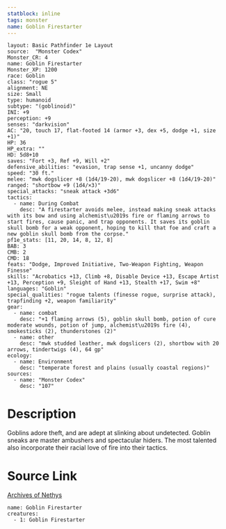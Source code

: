 ```yaml
---
statblock: inline
tags: monster
name: Goblin Firestarter
---
```

```statblock
layout: Basic Pathfinder 1e Layout
source:  "Monster Codex"
Monster_CR: 4
name: Goblin Firestarter
Monster_XP: 1200
race: Goblin
class: "rogue 5"
alignment: NE
size: Small
type: humanoid
subtype: "(goblinoid)"
INI: +9
perception: +9
senses: "darkvision"
AC: "20, touch 17, flat-footed 14 (armor +3, dex +5, dodge +1, size +1)"
HP: 36
HP_extra: ""
HD: 5d8+10
saves: "Fort +3, Ref +9, Will +2"
defensive_abilities: "evasion, trap sense +1, uncanny dodge"
speed: "30 ft."
melee: "mwk dogslicer +8 (1d4/19-20), mwk dogslicer +8 (1d4/19-20)"
ranged: "shortbow +9 (1d4/×3)"
special_attacks: "sneak attack +3d6"
tactics:
  - name: During Combat
    desc: "A firestarter avoids melee, instead making sneak attacks with its bow and using alchemist\u2019s fire or flaming arrows to start fires, cause panic, and trap opponents. It saves its goblin skull bomb for a weak opponent, hoping to kill that foe and craft a new goblin skull bomb from the corpse."
pf1e_stats: [11, 20, 14, 8, 12, 8]
BAB: 3
CMB: 2
CMD: 18
feats: "Dodge, Improved Initiative, Two-Weapon Fighting, Weapon Finesse"
skills: "Acrobatics +13, Climb +8, Disable Device +13, Escape Artist +13, Perception +9, Sleight of Hand +13, Stealth +17, Swim +8"
languages: "Goblin"
special_qualities: "rogue talents (finesse rogue, surprise attack), trapfinding +2, weapon familiarity"
gear:
  - name: combat
    desc: "+1 flaming arrows (5), goblin skull bomb, potion of cure moderate wounds, potion of jump, alchemist\u2019s fire (4), smokesticks (2), thunderstones (2)"
  - name: other
    desc: "mwk studded leather, mwk dogslicers (2), shortbow with 20 arrows, tindertwigs (4), 64 gp"
ecology:
  - name: Environment
    desc: "temperate forest and plains (usually coastal regions)"
sources:
  - name: "Monster Codex"
    desc: "107"
```
# Description
Goblins adore theft, and are adept at slinking about undetected. Goblin sneaks are master ambushers and spectacular hiders. The most talented also incorporate their racial love of fire into their tactics.
# Source Link
[Archives of Nethys](https://aonprd.com/MonsterDisplay.aspx?ItemName=Goblin%20Firestarter)
```encounter-table
name: Goblin Firestarter
creatures:
  - 1: Goblin Firestarter
```
